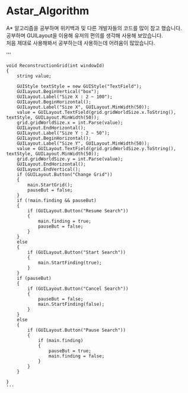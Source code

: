 # Astar_Algorithm

A* 알고리즘을 공부하며 위키백과 및 다른 개발자들의 코드를 많이 참고 했습니다.  
공부하며 GUILayout을 이용해 유저의 편의를 생각해 사용해 보았습니다.  
처음 제대로 사용해봐서 공부하는데 사용하는데 어려움이 많았습니다.  

'''

    void ReconstructionGrid(int windowId)
    {
        string value;

        GUIStyle textStyle = new GUIStyle("TextField");
        GUILayout.BeginVertical("box");
        GUILayout.Label("Size X : 2 ~ 100");
        GUILayout.BeginHorizontal();
        GUILayout.Label("Size X", GUILayout.MinWidth(50));
        value = GUILayout.TextField(grid.gridWorldSize.x.ToString(), textStyle, GUILayout.MinWidth(50));
        grid.gridWorldSize.x = int.Parse(value);
        GUILayout.EndHorizontal();
        GUILayout.Label("Size Y : 2 ~ 50");
        GUILayout.BeginHorizontal();
        GUILayout.Label("Size Y", GUILayout.MinWidth(50));
        value = GUILayout.TextField(grid.gridWorldSize.y.ToString(), textStyle, GUILayout.MinWidth(50));
        grid.gridWorldSize.y = int.Parse(value);
        GUILayout.EndHorizontal();
        GUILayout.EndVertical();
        if (GUILayout.Button("Change Grid"))
        {
            main.StartGrid();
            pauseBut = false;
        }
        if (!main.finding && pauseBut)
        {
            if (GUILayout.Button("Resume Search"))
            {
                main.finding = true;
                pauseBut = false;
            }            
        }
        else
        {
            if (GUILayout.Button("Start Search"))
            {
                main.StartFinding(true);                
            }            
        }
        if (pauseBut)
        {
            if (GUILayout.Button("Cancel Search"))
            {
                pauseBut = false;
                main.StartFinding(false);
            }
        }
        else
        {
            if (GUILayout.Button("Pause Search"))
            {
                if (main.finding)
                {
                    pauseBut = true;
                    main.finding = false;
                }                
            }
        }

    }
    '''
